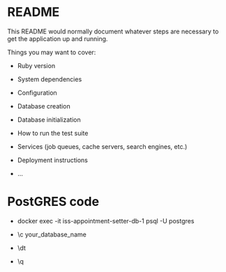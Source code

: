 # README

This README would normally document whatever steps are necessary to get the
application up and running.

Things you may want to cover:

* Ruby version

* System dependencies

* Configuration

* Database creation

* Database initialization

* How to run the test suite

* Services (job queues, cache servers, search engines, etc.)

* Deployment instructions

* ...

# PostGRES code

* docker exec -it iss-appointment-setter-db-1 psql -U postgres

* \c your_database_name

* \dt

* \q